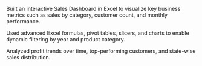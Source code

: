 Built an interactive Sales Dashboard in Excel to visualize key business metrics such as sales by category, customer count, and monthly performance.

Used advanced Excel formulas, pivot tables, slicers, and charts to enable dynamic filtering by year and product category.

Analyzed profit trends over time, top-performing customers, and state-wise sales distribution.

